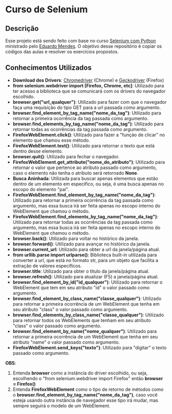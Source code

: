 # Curso de Selenium

## Descrição

Esse projeto está sendo feito com base no curso [Selenium com Python](https://www.youtube.com/watch?v=PHHXksljGNA&list=PLOQgLBuj2-3LqnMYKZZgzeC7CKCPF375B) ministrado pelo [Eduardo Mendes](https://www.youtube.com/channel/UCAaKeg-BocRqphErdtIUFFw). O objetivo desse repositório é copiar os códigos das aulas e resolver os exercícios propostos.

## Conhecimentos Utilizados

- **Download dos Drivers**: [Chromedriver](https://chromedriver.chromium.org/downloads) (Chrome) e [Geckodriver](https://github.com/mozilla/geckodriver/releases) (Firefox)
- **from selenium.webdriver import [Firefox, Chrome, etc]**: Utilizado para ter acesso a biblioteca que se comunicará com os drivers do navegador escolhido.
- **browser.get("url_qualquer")**: Utilizado para fazer com que o navegador faça uma requisição do tipo GET para a url passada como argumento.
- **browser.find_element_by_tag_name("nome_da_tag")**: Utilizado para retornar a primeira ocorrência da tag passada como argumento.
- **browser.find_elements_by_tag_name("nome_da_tag")**: Utilizado para retornar todas as ocorrências da tag passada como argumento.
- **FirefoxWebElement.click()**: Utilizado para fazer a "função de clicar" no elemento que chamou esse método.
- **FirefoxWebElement.text()**: Utilizado para retornar o texto que está dentro desse elemento.
- **browser.quit()**: Utilizado para fechar o navegador.
- **FirefoxWebElement.get_attribute("nome_do_atributo")**: Utilizado para retornar o valor que pertence ao atributo passado como argumento, caso o elemento não tenha o atributo será retornado **None**.
- **Busca Aninhada**: Utilizada para buscar apenas elementos que estão dentro de um elemento em especifico, ou seja, é uma busca apenas no escopo do elemento "pai".
- **FirefoxWebElement.find_element_by_tag_name("nome_da_tag")**: Utilizado para retornar a primeira ocorrência da tag passada como argumento, mas essa busca irá ser feita apenas no escopo interno do WebElement que chamou o método.
- **FirefoxWebElement.find_elements_by_tag_name("nome_da_tag")**: Utilizado para retornar todas as ocorrências da tag passada como argumento, mas essa busca irá ser feita apenas no escopo interno do WebElement que chamou o método.
- **browser.back()**: Utilizado para voltar no histórico da janela.
- **browser.forward()**: Utilizado para avançar no histórico da janela.
- **browser.current_url**: Utilizado para obter a url da janela/página atual.
- **from urllib.parse import urlparse()**: Biblioteca built-in utilizada para converter a url, que está no formato str, para um objeto que facilita a extração de valores específicos.
- **browser.title**: Utilizado para obter o titulo da janela/página atual.
- **browser.refresh()**: Utilizado para atualizar (F5) a janela/página atual.
- **browser.find_element_by_id("id_qualquer")**: Utilizado para retornar o WebElement que tem em seu atributo "id" o valor passado como argumento.
- **browser.find_element_by_class_name("classe_qualquer")**: Utilizado para retornar a primeira ocorrência de um WebElement que tenha em seu atributo "class" o valor passado como argumento.
- **browser.find_elements_by_class_name("classe_qualquer")**: Utilizado para retornar todos os WebElements que tenham em seu atributo "class" o valor passado como argumento.
- **browser.find_element_by_name("nome_qualquer")**: Utilizado para retornar a primeira ocorrência de um WebElement que tenha em seu atributo "name" o valor passado como argumento.
- **FirefoxWebElement.send_keys("texto")**: Utilizado para "digitar" o texto passado como argumento.

**OBS**:

1. Entenda **browser** como a instância do driver escolhido, ou seja, escolhendo o "from selenium.webdriver import Firefox" então **browser = Firefox()**
2. Entenda **FirefoxWebElement** como o tipo de retorno de métodos como o **browser.find_element_by_tag_name("nome_da_tag")**, caso você esteja usando outra instância de navegador esse tipo irá mudar, mas sempre seguirá o modelo de um WebElement.
